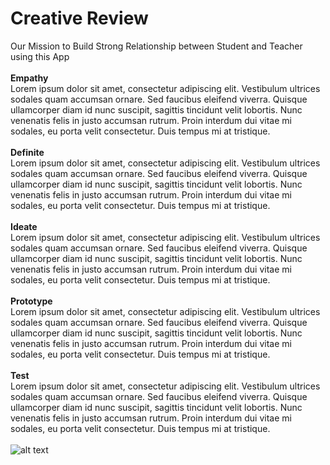 # Creative Review

Our Mission to Build Strong Relationship between Student and Teacher using this App
<br>
<br>
**Empathy** <br>
Lorem ipsum dolor sit amet, consectetur adipiscing elit. Vestibulum ultrices sodales quam accumsan ornare. Sed faucibus eleifend viverra. Quisque ullamcorper diam id nunc suscipit, sagittis tincidunt velit lobortis. Nunc venenatis felis in justo accumsan rutrum. Proin interdum dui vitae mi sodales, eu porta velit consectetur. Duis tempus mi at tristique.
<br>
<br>
**Definite** <br>
Lorem ipsum dolor sit amet, consectetur adipiscing elit. Vestibulum ultrices sodales quam accumsan ornare. Sed faucibus eleifend viverra. Quisque ullamcorper diam id nunc suscipit, sagittis tincidunt velit lobortis. Nunc venenatis felis in justo accumsan rutrum. Proin interdum dui vitae mi sodales, eu porta velit consectetur. Duis tempus mi at tristique.
<br>
<br>
**Ideate** <br>
Lorem ipsum dolor sit amet, consectetur adipiscing elit. Vestibulum ultrices sodales quam accumsan ornare. Sed faucibus eleifend viverra. Quisque ullamcorper diam id nunc suscipit, sagittis tincidunt velit lobortis. Nunc venenatis felis in justo accumsan rutrum. Proin interdum dui vitae mi sodales, eu porta velit consectetur. Duis tempus mi at tristique.
<br>
<br>
**Prototype** <br>
Lorem ipsum dolor sit amet, consectetur adipiscing elit. Vestibulum ultrices sodales quam accumsan ornare. Sed faucibus eleifend viverra. Quisque ullamcorper diam id nunc suscipit, sagittis tincidunt velit lobortis. Nunc venenatis felis in justo accumsan rutrum. Proin interdum dui vitae mi sodales, eu porta velit consectetur. Duis tempus mi at tristique.
<br>
<br>
**Test** <br>
Lorem ipsum dolor sit amet, consectetur adipiscing elit. Vestibulum ultrices sodales quam accumsan ornare. Sed faucibus eleifend viverra. Quisque ullamcorper diam id nunc suscipit, sagittis tincidunt velit lobortis. Nunc venenatis felis in justo accumsan rutrum. Proin interdum dui vitae mi sodales, eu porta velit consectetur. Duis tempus mi at tristique.
<br>
<br>
![alt text](https://github.com/balaji-sivasakthi/Creative_Review/blob/master/app/src/main/res/drawable/bg.png?raw=true)




